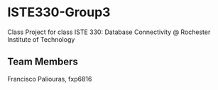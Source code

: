 # ISTE330-Group3
Class Project for class ISTE 330: Database Connectivity @ Rochester Institute of Technology

## Team Members
  Francisco Paliouras, fxp6816
  

